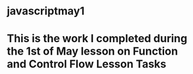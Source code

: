 # javascriptmay1
# This is the work I completed during the 1st of May lesson on Function and Control Flow Lesson Tasks
